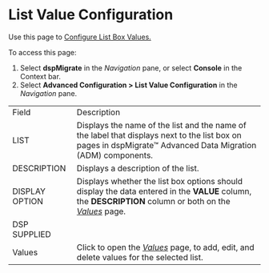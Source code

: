 # List Value Configuration

<div class="use">

Use this page to [Configure List Box
Values.](../Use_Cases/Configure_List_Box_Values.htm)

</div>

To access this page:

1.  Select <span style="font-weight: bold;">dspMigrate</span> in the
    <span style="font-style: italic;">Navigation</span> pane, or select
    <span style="font-weight: bold;">Console</span> in the Context bar.
2.  Select <span style="font-weight: bold;">Advanced Configuration \>
    List Value Configuration</span> in
    the<span style="font-style: italic;"> Navigation</span>
pane.

|                |                                                                                                                                                                       |
| -------------- | --------------------------------------------------------------------------------------------------------------------------------------------------------------------- |
| Field          | Description                                                                                                                                                           |
| LIST           | Displays the name of the list and the name of the label that displays next to the list box on pages in dspMigrate™ Advanced Data Migration (ADM) components.          |
| DESCRIPTION    | Displays a description of the list.                                                                                                                                   |
| DISPLAY OPTION | Displays whether the list box options should display the data entered in the **VALUE** column, the **DESCRIPTION** column or both on the *[Values](Values.htm)* page. |
| DSP SUPPLIED   |                                                                                                                                                                       |
| Values         | Click to open the *[Values](Values.htm)* page, to add, edit, and delete values for the selected list.                                                                 |
